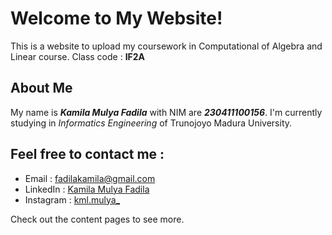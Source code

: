 # Welcome to My Website!

This is a website to upload my coursework in Computational of Algebra and Linear course. Class code : **IF2A**

## About Me
My name is ***Kamila Mulya Fadila*** with NIM are ***230411100156***. I'm currently studying in 
*Informatics Engineering* of Trunojoyo Madura University.

## Feel free to contact me :
- Email : [fadilakamila@gmail.com](https://mailto:fadilakamila21@gmail.com)
- LinkedIn : [Kamila Mulya Fadila](www.linkedin.com/in/kamila-mulya-fadila-b070a0292)
- Instagram : [kml.mulya_](https://www.instagram.com/kml.mulya_?igsh=bmNrNjAxYWtsMWIz)


Check out the content pages to see more.

```{tableofcontents}
```
